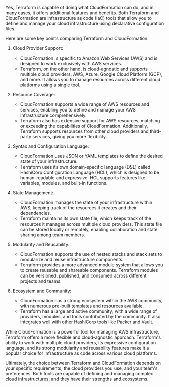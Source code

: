 Yes, Terraform is capable of doing what CloudFormation can do, and in many cases, it offers additional features and benefits. Both Terraform and CloudFormation are infrastructure as code (IaC) tools that allow you to define and manage your cloud infrastructure using declarative configuration files.

Here are some key points comparing Terraform and CloudFormation:

1. Cloud Provider Support:
   - CloudFormation is specific to Amazon Web Services (AWS) and is designed to work exclusively with AWS services.
   - Terraform, on the other hand, is cloud-agnostic and supports multiple cloud providers,  AWS, Azure, Google Cloud Platform (GCP), and more. It allows you to manage resources across different cloud platforms using a single tool.

2. Resource Coverage:
   - CloudFormation supports a wide range of AWS resources and services, enabling you to define and manage your AWS infrastructure comprehensively.
   - Terraform also has extensive support for AWS resources, matching or exceeding the capabilities of CloudFormation. Additionally, Terraform supports resources from other cloud providers and third-party services, giving you more flexibility.

3. Syntax and Configuration Language:
   - CloudFormation uses JSON or YAML templates to define the desired state of your infrastructure.
   - Terraform uses its own domain-specific language (DSL) called HashiCorp Configuration Language (HCL), which is designed to be human-readable and expressive. HCL supports features like variables, modules, and built-in functions.

4. State Management:
   - CloudFormation manages the state of your infrastructure within AWS, keeping track of the resources it creates and their dependencies.
   - Terraform maintains its own state file, which keeps track of the resources it manages across multiple cloud providers. This state file can be stored locally or remotely, enabling collaboration and state sharing among team members.

5. Modularity and Reusability:
   - CloudFormation supports the use of nested stacks and stack sets to modularize and reuse infrastructure components.
   - Terraform provides a more advanced module system that allows you to create reusable and shareable components. Terraform modules can be versioned, published, and consumed across different projects and teams.

6. Ecosystem and Community:
   - CloudFormation has a strong ecosystem within the AWS community, with numerous pre-built templates and resources available.
   - Terraform has a large and active community, with a wide range of providers, modules, and tools contributed by the community. It also integrates well with other HashiCorp tools like Packer and Vault.

While CloudFormation is a powerful tool for managing AWS infrastructure, Terraform offers a more flexible and cloud-agnostic approach. Terraform's ability to work with multiple cloud providers, its expressive configuration language, and its strong modularity and reusability features make it a popular choice for infrastructure as code across various cloud platforms.

Ultimately, the choice between Terraform and CloudFormation depends on your specific requirements, the cloud providers you use, and your team's preferences. Both tools are capable of defining and managing complex cloud infrastructures, and they have their strengths and ecosystems.
